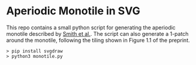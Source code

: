 Aperiodic Monotile in SVG
=========================

This repo contains a small python script for generating the aperiodic monotile
described by [Smith et al.](https://arxiv.org/abs/2303.10798).  The script can
also generate a 1-patch around the monotile, following the tiling shown in
Figure 1.1 of the preprint.

```
> pip install svgdraw
> python3 monotile.py
```
